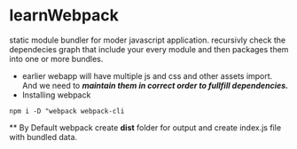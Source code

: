 # learnWebpack

static module bundler for moder javascript application. recursivly check the dependecies graph that include your every module and then packages them into one or more bundles.

* earlier webapp will have multiple js and css  and other assets import. And we need to ***maintain them in correct order to fullfill dependencies.***
* Installing webpack
```
npm i -D "webpack webpack-cli
```
** By Default webpack create **dist** folder for output and create index.js file with bundled data.

